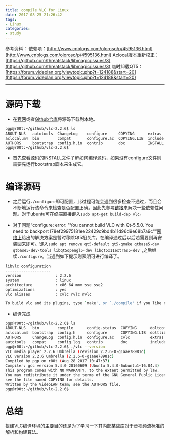 ```yaml
---
title: compile VLC for Linux
date: 2017-08-25 21:26:42
tags:
- Linux
categories: 
- study
---
```


参考资料：
依赖项：[http://www.cnblogs.com/oloroso/p/4595136.html](http://www.cnblogs.com/oloroso/p/4595136.html)
Aclocal版本重新校正：[https://github.com/threatstack/libmagic/issues/3](https://github.com/threatstack/libmagic/issues/3)
临时卸载QT5：[https://forum.videolan.org/viewtopic.php?t=124188&start=20](https://forum.videolan.org/viewtopic.php?t=124188&start=20)

--------------------------
# 源码下载
* 在[官网](https://www.videolan.org/vlc/download-sources.html)或者[Github仓库](https://github.com/videolan/vlc)将源码下载到本地。
```bash
pgp@r00t:~/github/vlc-2.2.6$ ls 
ABOUT-NLS   autotools  ChangeLog    configure     COPYING      extras   lib         Makefile.am  NEWS    share  THANKS
aclocal.m4  bin        compat       configure.ac  COPYING.LIB  include  m4          Makefile.in  po      src
AUTHORS     bootstrap  config.h.in  contrib       doc          INSTALL  make-alias  modules      README  test
pgp@r00t:~/github/vlc-2.2.6$
```

* 首先查看源码的INSTALL文件了解如何编译源码，如果没有configure文件则需要先运行bootstrap脚本来生成它。

# 编译源码
* 之后运行`./configure`即可配置，此过程可能会遇到很多检查不通过，而且会不断地运行该命令来检查是否配置正确。因此先参考[链接](http://www.cnblogs.com/oloroso/p/4595136.html)来解决一些依赖性问题。对于ubuntu可在终端直接键入`sudo apt-get build-dep vlc`。

* 对于问题“configure: error: "You cannot build VLC with Qt-5.5.0. You need to backport I78ef29975181ee22429c9bd4b11d96d9e68b7a9c"”[网络上](https://forum.videolan.org/viewtopic.php?t=124188&start=20)给出的解决方案是暂时移除Qt5相关库，在编译通过后以后若需要则再安装回来即可。键入`sudo apt remove qt5-default qt5-qmake qtbase5-dev qtbase5-dev-tools libqt5opengl5-dev libqt5x11extras5-dev `,之后继续`./configure`。当遇到如下提示则表明可进行编译了。

```bash
libvlc configuration
--------------------
version               : 2.2.6
system                : linux
architecture          : x86_64 mmx sse sse2
optimizations         : yes
vlc aliases           : cvlc rvlc nvlc

To build vlc and its plugins, type `make', or `./compile' if you like nice colors.
```

* 编译完成


```bash
pgp@r00t:~/github/vlc-2.2.6$ ls 
ABOUT-NLS   bin        compile      config.status  COPYING      doltcompile  INSTALL  make-alias   modules  README  stamp-h1
aclocal.m4  bootstrap  config.h     configure      COPYING.LIB  doltlibtool  lib      Makefile     NEWS     rvlc    test
AUTHORS     ChangeLog  config.h.in  configure.ac   cvlc         extras       libtool  Makefile.am  nvlc     share   THANKS
autotools   compat     config.log   contrib        doc          include      m4       Makefile.in  po       src     vlc
pgp@r00t:~/github/vlc-2.2.6$ ./vlc --version
VLC media player 2.2.6 Umbrella (revision 2.2.6-0-g1aae78981c)
VLC version 2.2.6 Umbrella (2.2.6-0-g1aae78981c)
Compiled by pgp on r00t (Aug 28 2017 10:47:37)
Compiler: gcc version 5.4.0 20160609 (Ubuntu 5.4.0-6ubuntu1~16.04.4)
This program comes with NO WARRANTY, to the extent permitted by law.
You may redistribute it under the terms of the GNU General Public License;
see the file named COPYING for details.
Written by the VideoLAN team; see the AUTHORS file.
pgp@r00t:~/github/vlc-2.2.6$

```

# 总结
搭建VLC编译环境的主要目的还是为了学习一下其内部某些库对于音视频流标准的解析和构建算法。



